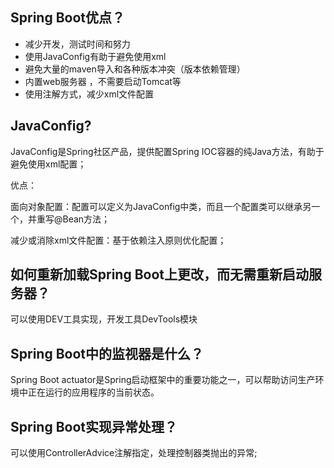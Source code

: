 ## Spring Boot优点？
- 减少开发，测试时间和努力
- 使用JavaConfig有助于避免使用xml
- 避免大量的maven导入和各种版本冲突（版本依赖管理）
- 内置web服务器 ，不需要启动Tomcat等
- 使用注解方式，减少xml文件配置

## JavaConfig?

JavaConfig是Spring社区产品，提供配置Spring IOC容器的纯Java方法，有助于避免使用xml配置；

优点：

面向对象配置：配置可以定义为JavaConfig中类，而且一个配置类可以继承另一个，并重写@Bean方法；

减少或消除xml文件配置：基于依赖注入原则优化配置；

## 如何重新加载Spring Boot上更改，而无需重新启动服务器？
可以使用DEV工具实现，开发工具DevTools模块

## Spring Boot中的监视器是什么？

Spring Boot actuator是Spring启动框架中的重要功能之一，可以帮助访问生产环境中正在运行的应用程序的当前状态。

## Spring Boot实现异常处理？

可以使用ControllerAdvice注解指定，处理控制器类抛出的异常;